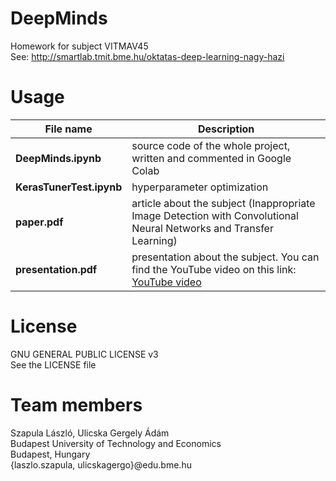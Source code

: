 # DeepMinds
Homework for subject VITMAV45\
See: http://smartlab.tmit.bme.hu/oktatas-deep-learning-nagy-hazi

# Usage
|**File name**|Description|
|---|---|
|**DeepMinds.ipynb**|source code of the whole project, written and commented in Google Colab|
|**KerasTunerTest.ipynb**|hyperparameter optimization|
|**paper.pdf**|article about the subject (Inappropriate Image Detection with Convolutional Neural Networks and Transfer Learning)|
|**presentation.pdf**|presentation about the subject. You can find the YouTube video on this link: [YouTube video](https://youtu.be/RcaSzENbt24)|

# License
GNU GENERAL PUBLIC LICENSE v3\
See the LICENSE file

# Team members
Szapula László, Ulicska Gergely Ádám\
Budapest University of Technology and Economics\
Budapest, Hungary\
{laszlo.szapula, ulicskagergo}@edu.bme.hu
